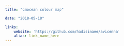 ```yaml
---
title: "cmocean colour map"

date: "2018-05-18"

links:
    website: 'https://github.com/hadisinaee/avicenna'
    alias: link_name_here
---
```


